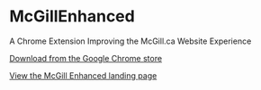 # McGillEnhanced
A Chrome Extension Improving the McGill.ca Website Experience

<a href="https://chrome.google.com/webstore/detail/mcgill-enhanced/jlacaimkacnkhlcgapgakpklnibgfkde?hl=en">Download from the Google Chrome store</a>

<a href="http://demetrios-koziris.github.io/McGillEnhanced/">View the McGill Enhanced landing page</a>
